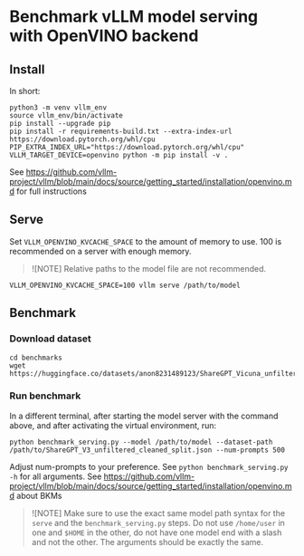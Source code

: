 # Benchmark vLLM model serving with OpenVINO backend


## Install

In short:

```
python3 -m venv vllm_env
source vllm_env/bin/activate
pip install --upgrade pip
pip install -r requirements-build.txt --extra-index-url https://download.pytorch.org/whl/cpu
PIP_EXTRA_INDEX_URL="https://download.pytorch.org/whl/cpu" VLLM_TARGET_DEVICE=openvino python -m pip install -v .
```

See https://github.com/vllm-project/vllm/blob/main/docs/source/getting_started/installation/openvino.md for full instructions

## Serve

Set `VLLM_OPENVINO_KVCACHE_SPACE` to the amount of memory to use. 100 is recommended on a server with enough memory.

> ![NOTE]
> Relative paths to the model file are not recommended. 

```
VLLM_OPENVINO_KVCACHE_SPACE=100 vllm serve /path/to/model
```

## Benchmark

### Download dataset

```
cd benchmarks
wget https://huggingface.co/datasets/anon8231489123/ShareGPT_Vicuna_unfiltered/resolve/main/ShareGPT_V3_unfiltered_cleaned_split.json
```

### Run benchmark

In a different terminal, after starting the model server with the command above, and after activating the virtual environment, run:

```
python benchmark_serving.py --model /path/to/model --dataset-path /path/to/ShareGPT_V3_unfiltered_cleaned_split.json --num-prompts 500
```

Adjust num-prompts to your preference. See `python benchmark_serving.py -h` for all arguments. See https://github.com/vllm-project/vllm/blob/main/docs/source/getting_started/installation/openvino.md about BKMs

> ![NOTE]
> Make sure to use the exact same model path syntax for the `serve` and the `benchmark_serving.py` steps. Do not use `/home/user` in one and `$HOME` in the other, do not have one model end with a slash and not the other. The arguments should be exactly the same.
